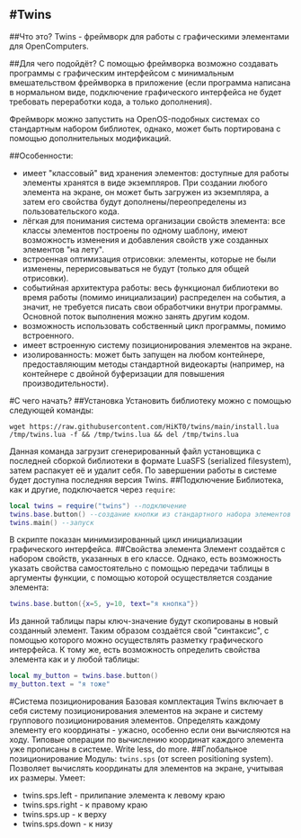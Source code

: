 #Twins
---
##Что это? 
Twins - фреймворк для работы с графическими элементами для OpenComputers.

##Для чего подойдёт? 
С помощью фреймворка возможно создавать программы с графическим интерфейсом с минимальным вмешательством фреймворка в приложение (если программа написана в нормальном виде, подключение графического интерфейса не будет требовать переработки кода, а только дополнения). 

Фреймворк можно запустить на OpenOS-подобных системах со стандартным набором библиотек, однако, может быть портирована с помощью дополнительных модификаций. 

##Особенности:

- имеет "классовый" вид хранения элементов: доступные для работы элементы хранятся в виде экземпляров. При создании любого элемента на экране, он может быть загружен из экземпляра, а затем его свойства будут дополнены/переопределены из пользовательского кода.
- лёгкая для понимания система организации свойств элемента: все классы элементов построены по одному шаблону, имеют возможность изменения и добавления свойств уже созданных элементов "на лету". 
- встроенная оптимизация отрисовки: элементы, которые не были изменены, перерисовываться не будут (только для общей отрисовки). 
- событийная архитектура работы: весь функционал библиотеки во время работы (помимо инициализации) распределен на события, а значит, не требуется писать свои обработчики внутри программы. Основной поток выполнения можно занять другим кодом. 
- возможность использовать собственный цикл программы, помимо встроенного. 
- имеет встроенную систему позиционирования элементов на экране.
- изолированность: может быть запущен на любом контейнере, предоставляющим методы стандартной видеокарты (например, на контейнере с двойной буферизации для повышения производительности).

#С чего начать?
##Установка
Установить библиотеку можно с помощью следующей команды:

`
wget https://raw.githubusercontent.com/HiKT0/twins/main/install.lua /tmp/twins.lua -f && /tmp/twins.lua && del /tmp/twins.lua
`

Данная команда загрузит сгенерированный файл установщика с последней сборкой библиотеки в формате LuaSFS (serialized filesystem), затем распакует её и удалит себя. По завершении работы в системе будет доступна последняя версия Twins.
##Подключение
Библиотека, как и другие, подключается через `require`:

```lua
local twins = require("twins") --подключение
twins.base.button() --создание кнопки из стандартного набора элементов
twins.main() --запуск
```

В скрипте показан минимизированный цикл инициализации графического интерфейса.
##Свойства элемента
Элемент создаётся с набором свойств, указанных в его классе.  Однако, есть возможность указать свойства самостоятельно с помощью передачи таблицы в аргументы функции, с помощью которой осуществляется создание элемента:

```lua
twins.base.button({x=5, y=10, text="я кнопка"}) 
```

Из данной таблицы пары ключ-значение будут скопированы в новый созданный элемент. Таким образом создаётся свой "синтаксис", с помощью которого можно осуществлять разметку графического интерфейса. К тому же, есть возможность определить свойства элемента как и у любой таблицы:

```lua
local my_button = twins.base.button()
my_button.text = "я тоже"
```
#Система позиционирования
Базовая комплектация Twins включает в себя систему позиционирования элементов на экране и систему группового позиционирования элементов. Определять каждому элементу его координаты - ужасно, особенно если они вычисляются на ходу. Типовые операции по вычислению координат каждого элемента уже прописаны в системе. Write less, do more.
##Глобальное позиционирование
Модуль: `twins.sps` (от screen positioning system).
Позволяет вычислять координаты для элементов на экране, учитывая их размеры. Умеет:

- twins.sps.left - прилипание элемента к левому краю
- twins.sps.right - к правому краю
- twins.sps.up - к верху
- twins.sps.down - к низу
